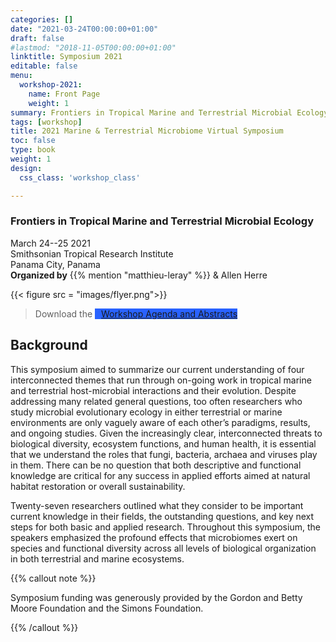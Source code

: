 ```yaml
---
categories: []
date: "2021-03-24T00:00:00+01:00"
draft: false
#lastmod: "2018-11-05T00:00:00+01:00"
linktitle: Symposium 2021
editable: false
menu:
  workshop-2021:
    name: Front Page
    weight: 1
summary: Frontiers in Tropical Marine and Terrestrial Microbial Ecology
tags: [workshop]
title: 2021 Marine & Terrestrial Microbiome Virtual Symposium
toc: false
type: book
weight: 1
design:
  css_class: 'workshop_class'

---
```


### Frontiers in Tropical Marine and Terrestrial Microbial Ecology

March 24--25 2021<br/>
Smithsonian Tropical Research Institute<br/>
Panama City, Panama<br/>
**Organized by** {{% mention "matthieu-leray" %}} & Allen Herre

{{< figure src = "images/flyer.png">}}

<blockquote>
<p>
Download the <a href=/files/microbial_symposium_2021_AgendaAndAbstracts.pdf class="btn btn-dark btn-lg" style=background-color:#2962ff;border-color:#2962ff;margin-right:1rem><i class="fas fa-download" style=padding-right:10px></i>Workshop Agenda and Abstracts</a>
</p>
</blockquote>


## Background

This symposium aimed to summarize our current understanding of four interconnected themes that run through on-going work in tropical marine and terrestrial host-microbial interactions and their evolution. Despite addressing many related general questions, too often researchers who study microbial evolutionary ecology in either terrestrial or marine environments are only vaguely aware of each other’s paradigms, results, and ongoing studies. Given the increasingly clear, interconnected threats to biological diversity, ecosystem functions, and human health, it is essential that we understand the roles that fungi, bacteria, archaea and viruses play in them. There can be no question that both descriptive and functional knowledge are critical for any success in applied efforts aimed at natural habitat restoration or overall sustainability.

Twenty-seven researchers outlined what they consider to be important current knowledge in their fields, the outstanding questions, and key next steps for both basic and applied research. Throughout this symposium, the speakers emphasized the profound effects that microbiomes exert on species and functional diversity across all levels of biological organization in both terrestrial and marine ecosystems.


{{% callout note %}}

Symposium funding was generously provided by the Gordon and Betty Moore Foundation and the Simons Foundation.

{{% /callout %}}
